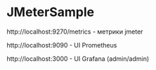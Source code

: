 # JMeterSample

http://localhost:9270/metrics - метрики jmeter

http://localhost:9090 - UI Prometheus

http://localhost:3000 - UI Grafana (admin/admin)